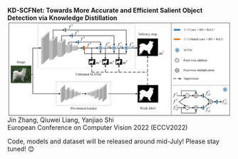 **KD-SCFNet: Towards More Accurate and Efficient Salient Object Detection via Knowledge Distillation**<br />
<img align="right" src="images/model.jpg">

Jin Zhang, Qiuwei Liang, Yanjiao Shi<br />
European Conference on Computer Vision 2022 (ECCV2022)<br />

Code, models and dataset will be released around mid-July! Please stay tuned! :blush:
